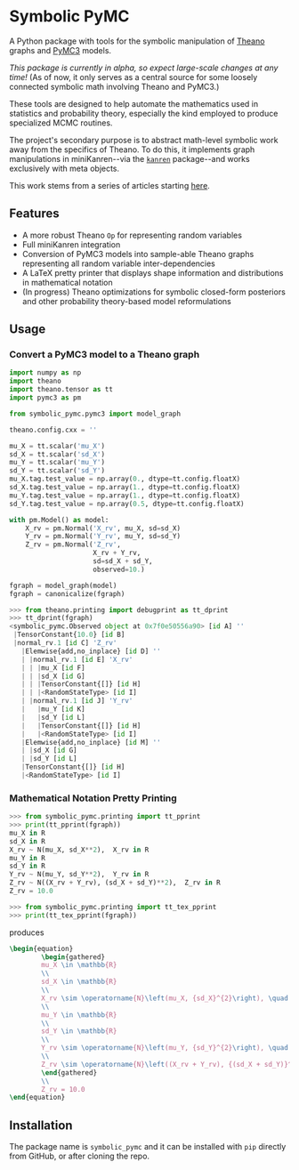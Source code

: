 # Symbolic PyMC

A Python package with tools for the symbolic manipulation of [Theano](https://github.com/Theano) graphs and [PyMC3](https://github.com/pymc-devs/pymc3) models.

*This package is currently in alpha, so expect large-scale changes at any time!*
(As of now, it only serves as a central source for some loosely connected symbolic math involving Theano and PyMC3.)

These tools are designed to help automate the mathematics used in statistics and probability theory, especially the kind employed to produce specialized MCMC routines.

The project's secondary purpose is to abstract math-level symbolic work away from the specifics of Theano.  To do this, it implements graph manipulations in miniKanren--via the [`kanren`](https://github.com/logpy/logpy) package--and works exclusively with meta objects.

This work stems from a series of articles starting [here](https://brandonwillard.github.io/a-role-for-symbolic-computation-in-the-general-estimation-of-statistical-models.html).

## Features

* A more robust Theano `Op` for representing random variables
* Full miniKanren integration
* Conversion of PyMC3 models into sample-able Theano graphs representing all random variable inter-dependencies
* A LaTeX pretty printer that displays shape information and distributions in mathematical notation
* (In progress) Theano optimizations for symbolic closed-form posteriors and other probability theory-based model reformulations


## Usage

### Convert a PyMC3 model to a Theano graph

```python
import numpy as np
import theano
import theano.tensor as tt
import pymc3 as pm

from symbolic_pymc.pymc3 import model_graph

theano.config.cxx = ''

mu_X = tt.scalar('mu_X')
sd_X = tt.scalar('sd_X')
mu_Y = tt.scalar('mu_Y')
sd_Y = tt.scalar('sd_Y')
mu_X.tag.test_value = np.array(0., dtype=tt.config.floatX)
sd_X.tag.test_value = np.array(1., dtype=tt.config.floatX)
mu_Y.tag.test_value = np.array(1., dtype=tt.config.floatX)
sd_Y.tag.test_value = np.array(0.5, dtype=tt.config.floatX)

with pm.Model() as model:
    X_rv = pm.Normal('X_rv', mu_X, sd=sd_X)
    Y_rv = pm.Normal('Y_rv', mu_Y, sd=sd_Y)
    Z_rv = pm.Normal('Z_rv',
                     X_rv + Y_rv,
                     sd=sd_X + sd_Y,
                     observed=10.)

fgraph = model_graph(model)
fgraph = canonicalize(fgraph)
```
```python
>>> from theano.printing import debugprint as tt_dprint
>>> tt_dprint(fgraph)
<symbolic_pymc.Observed object at 0x7f0e50556a90> [id A] ''
 |TensorConstant{10.0} [id B]
 |normal_rv.1 [id C] 'Z_rv'
   |Elemwise{add,no_inplace} [id D] ''
   | |normal_rv.1 [id E] 'X_rv'
   | | |mu_X [id F]
   | | |sd_X [id G]
   | | |TensorConstant{[]} [id H]
   | | |<RandomStateType> [id I]
   | |normal_rv.1 [id J] 'Y_rv'
   |   |mu_Y [id K]
   |   |sd_Y [id L]
   |   |TensorConstant{[]} [id H]
   |   |<RandomStateType> [id I]
   |Elemwise{add,no_inplace} [id M] ''
   | |sd_X [id G]
   | |sd_Y [id L]
   |TensorConstant{[]} [id H]
   |<RandomStateType> [id I]

```
### Mathematical Notation Pretty Printing

```python
>>> from symbolic_pymc.printing import tt_pprint
>>> print(tt_pprint(fgraph))
mu_X in R
sd_X in R
X_rv ~ N(mu_X, sd_X**2),  X_rv in R
mu_Y in R
sd_Y in R
Y_rv ~ N(mu_Y, sd_Y**2),  Y_rv in R
Z_rv ~ N((X_rv + Y_rv), (sd_X + sd_Y)**2),  Z_rv in R
Z_rv = 10.0
```

```python
>>> from symbolic_pymc.printing import tt_tex_pprint
>>> print(tt_tex_pprint(fgraph))
```
produces
```latex
\begin{equation}
		\begin{gathered}
		mu_X \in \mathbb{R}
		\\
		sd_X \in \mathbb{R}
		\\
		X_rv \sim \operatorname{N}\left(mu_X, {sd_X}^{2}\right), \quad X_rv \in \mathbb{R}
		\\
		mu_Y \in \mathbb{R}
		\\
		sd_Y \in \mathbb{R}
		\\
		Y_rv \sim \operatorname{N}\left(mu_Y, {sd_Y}^{2}\right), \quad Y_rv \in \mathbb{R}
		\\
		Z_rv \sim \operatorname{N}\left((X_rv + Y_rv), {(sd_X + sd_Y)}^{2}\right), \quad Z_rv \in \mathbb{R}
		\end{gathered}
		\\
		Z_rv = 10.0
\end{equation}
```

## Installation

The package name is `symbolic_pymc` and it can be installed with `pip` directly from
GitHub, or after cloning the repo.
